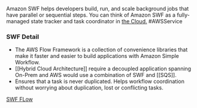 Amazon SWF helps developers build, run, and scale background jobs that have parallel or sequential steps. You can think of Amazon SWF as a fully-managed state tracker and task coordinator in [the Cloud.](https://aws.amazon.com/what-is-cloud-computing/) #AWSService 

### SWF Detail
- The AWS Flow Framework is a collection of convenience libraries that make it faster and easier to build applications with Amazon Simple Workflow. 
- [[Hybrid Cloud Architecture]] require a decoupled application spanning On-Prem and AWS would use a combination of SWF and [[SQS]].
- Ensures that a task is never duplicated. Helps workflow coordination without worrying about duplication, lost or conflicting tasks.

[SWF FLow](https://aws.amazon.com/swf/details/flow/)